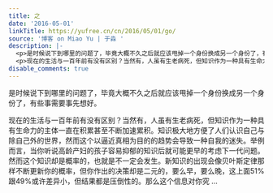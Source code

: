 ```yaml
---
title: 之
date: '2016-05-01'
linkTitle: https://yufree.cn/cn/2016/05/01/go/
source: '博客 on Miao Yu | 于淼 '
description: |-
  <p>是时候说下到哪里的问题了，毕竟大概不久之后就应该甩掉一个身份换成另一个身份了，有些事需要事先想好。</p>
  <p>现在的生活与一百年前有没有区别？当然有，人虽有生老病死，但知识作为一种具有生命力的主体一直在积累甚至不断加速累积。知识极大地方便了人们认识自己与除自己外的世界，然而这个以逼近真相为目的的趋势会导致一种自我的迷失。举例而言，当你听说高龄产妇的孩子容易抑郁的知识后就可能更早的考虑下一代问题。然而这个知识却是概率的，也就是不一定会发生。新知识的出现会像贝叶斯定律那样不断更新你的概率，但你作出的决策却是二元的，要么早，要么晚，这上面51%跟49%或许差异小，但结果都是压倒性的。那么这个信息对你究 ...
disable_comments: true
---
```

<p>是时候说下到哪里的问题了，毕竟大概不久之后就应该甩掉一个身份换成另一个身份了，有些事需要事先想好。</p>
<p>现在的生活与一百年前有没有区别？当然有，人虽有生老病死，但知识作为一种具有生命力的主体一直在积累甚至不断加速累积。知识极大地方便了人们认识自己与除自己外的世界，然而这个以逼近真相为目的的趋势会导致一种自我的迷失。举例而言，当你听说高龄产妇的孩子容易抑郁的知识后就可能更早的考虑下一代问题。然而这个知识却是概率的，也就是不一定会发生。新知识的出现会像贝叶斯定律那样不断更新你的概率，但你作出的决策却是二元的，要么早，要么晚，这上面51%跟49%或许差异小，但结果都是压倒性的。那么这个信息对你究 ...